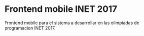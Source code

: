 # Frontend mobile INET 2017

Frontend mobile para el sistema a desarrollar en las olimpiadas de programacion INET 2017.
